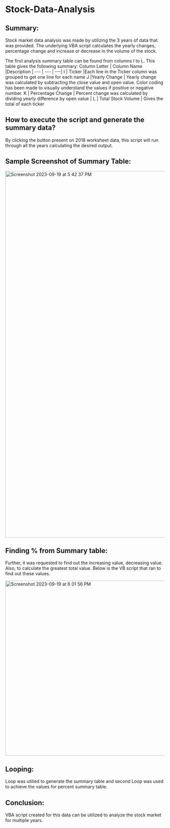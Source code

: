 # Stock-Data-Analysis


## Summary: 

Stock market data analysis was made by utilizing the 3 years of data that was provided. The underlying VBA script calculates the yearly changes, percentage change and increase or decrease in the volume of the stock. 

The first analysis summary table can be found from columns I to L. This table gives the following summary:
Column Letter | Column Name |Description |
--- | --- | ---|
I | Ticker |Each line in the Ticker column was grouped to get one line for each name
J	|Yearly Change | Yearly change was calculated by subtracting the close value and open value. Color coding has been made to visually understand the values if positive or negative number.
K	| Percentage Change |	Percent change was calculated by dividing yearly difference by open value |
L	| Total Stock Volume	| Gives the total of each ticker

## How to execute the script and generate the summary data?

By clicking the button present on 2018 worksheet data, this script will run through all the years calculating the desired output.


## Sample Screenshot of Summary Table:
<img width="1156" alt="Screenshot 2023-09-19 at 5 42 37 PM" src="https://github.com/ranjini-rao/Stock-Data-Analysis/assets/143301151/dc3b37d2-c85f-4e97-bea1-c27c3e0c6de7">

 


## Finding % from Summary table: 

Further, it was requested to find out the increasing value, decreasing value. Also, to calculate the greatest total value. Below is the VB script that ran to find out these values.

<img width="552" alt="Screenshot 2023-09-19 at 6 01 56 PM" src="https://github.com/ranjini-rao/Stock-Data-Analysis/assets/143301151/05d1eb89-3361-40b7-b802-46cdebf2f75f">



## Looping: 

Loop was utilied to generate the summary table and second Loop was used to achieve the values for percent summary table.



## Conclusion:  

VBA script created for this data can be utilized to analyze the stock market for multiple years.


